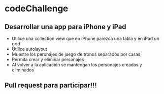 # codeChallenge

## Desarrollar una app para iPhone y iPad

* Utilice una collection view que en iPhone parezca una tabla y en iPad un grid
* Utilice autolayout
* Muestre los peronajes de juego de tronos separados por casas
* Permita crear y eliminar personajes
* Al volver a la aplicación se mantengan los personajes creados y eliminados

## Pull request para participar!!!